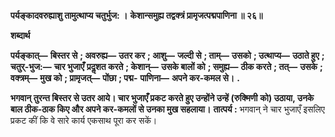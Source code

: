 **पर्यङ्कादवरुह्याशु तामुत्थाप्य चतुर्भुज: ।** **केशान्समुह्य तद्वक्त्रं प्रामृजत्पद्मपाणिना ॥ २६॥** 

**शब्दार्थ** 

**पर्यङ्कात्—** **बिस्तर से** **; अवरुह्य—** **उतर कर** **; आशु—** **जल्दी से** **; ताम्—** **उसको** **; उत्थाप्य—** **उठाते हुए** **; चतुर्-भुज:—** **चार भुजाएँ** **प्रदॢशत करते** **; केशान्—** **उसके बालों को** **; समुह्य—** **ठीक करते** **; तत्—** **उसके** **; वक्त्रम्—** **मुख को** **; प्रामृजत्—** **पोंछा** **; पद्म-** **पाणिना—** **अपने कर-कमल से।** **.** 

**भगवान् तुरन्त बिस्तर से उतर आये। चार भुजाएँ प्रकट करते हुए उन्होंने उन्हें (रुक्मिणी** **को) उठाया, उनके बाल ठीक-ठाक किए और अपने कर-कमलों से उनका मुख सहलाया।** **तात्पर्य :** भगवान् ने चार भुजाएँ इसलिए प्रकट कीं कि वे सारे कार्य एकसाथ पूरा कर सकें।  